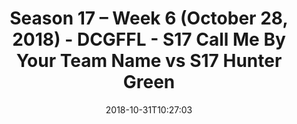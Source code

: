 ---
title: Season 17 – Week 6 (October 28, 2018) - DCGFFL - S17 Call Me By Your Team Name
  vs S17 Hunter Green
teams-score:
- team: _teams/s17-columbia-blue.md
  score: 37
- team: _teams/s17-hunter-green.md
  score: 12
mvp: A. Allen (C. Blue), B. Allen (H. Green)
game-ball: J. Deters (C. Blue), D. Erkenbrack (H. Green)
season: 17
week: 6
date: '2018-10-31T10:27:03'
pageid: season-17-week-6-october-28-2018-6690-vs-6693
---